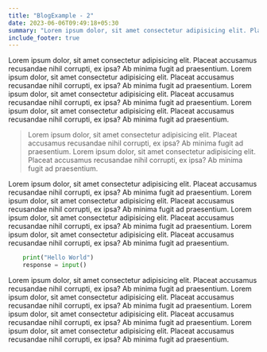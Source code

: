 ```yaml
---
title: "BlogExample - 2"
date: 2023-06-06T09:49:18+05:30
summary: "Lorem ipsum dolor, sit amet consectetur adipisicing elit. Placeat accusamus recusandae nihil corrupti, ex ipsa? Ab minima fugit ad praesentium. Lorem ipsum dolor, sit amet consectetur adipisicing elit. Placeat accusamus recusandae nihil corrupti, ex ipsa? Ab minima fugit ad praesentium. Lorem ipsum dolor, sit amet consectetur adipisicing elit. Placeat accusamus recusandae nihil corrupti, ex ipsa? Ab minima fugit ad praesentium. Lorem ipsum dolor, sit amet consectetur adipisicing elit. Placeat accusamus recusandae nihil corrupti, ex ipsa? Ab minima fugit ad praesentium. "
include_footer: true
---
```


Lorem ipsum dolor, sit amet consectetur adipisicing elit. Placeat accusamus recusandae nihil corrupti, ex ipsa? Ab minima fugit ad praesentium. Lorem ipsum dolor, sit amet consectetur adipisicing elit. Placeat accusamus recusandae nihil corrupti, ex ipsa? Ab minima fugit ad praesentium. Lorem ipsum dolor, sit amet consectetur adipisicing elit. Placeat accusamus recusandae nihil corrupti, ex ipsa? Ab minima fugit ad praesentium. Lorem ipsum dolor, sit amet consectetur adipisicing elit. Placeat accusamus recusandae nihil corrupti, ex ipsa? Ab minima fugit ad praesentium.

> Lorem ipsum dolor, sit amet consectetur adipisicing elit. Placeat accusamus recusandae nihil corrupti, ex ipsa? Ab minima fugit ad praesentium. Lorem ipsum dolor, sit amet consectetur adipisicing elit. Placeat accusamus recusandae nihil corrupti, ex ipsa? Ab minima fugit ad praesentium.

Lorem ipsum dolor, sit amet consectetur adipisicing elit. Placeat accusamus recusandae nihil corrupti, ex ipsa? Ab minima fugit ad praesentium. Lorem ipsum dolor, sit amet consectetur adipisicing elit. Placeat accusamus recusandae nihil corrupti, ex ipsa? Ab minima fugit ad praesentium. Lorem ipsum dolor, sit amet consectetur adipisicing elit. Placeat accusamus recusandae nihil corrupti, ex ipsa? Ab minima fugit ad praesentium. Lorem ipsum dolor, sit amet consectetur adipisicing elit. Placeat accusamus recusandae nihil corrupti, ex ipsa? Ab minima fugit ad praesentium.

```python
    print("Hello World")
    response = input()
```

Lorem ipsum dolor, sit amet consectetur adipisicing elit. Placeat accusamus recusandae nihil corrupti, ex ipsa? Ab minima fugit ad praesentium. Lorem ipsum dolor, sit amet consectetur adipisicing elit. Placeat accusamus recusandae nihil corrupti, ex ipsa? Ab minima fugit ad praesentium. Lorem ipsum dolor, sit amet consectetur adipisicing elit. Placeat accusamus recusandae nihil corrupti, ex ipsa? Ab minima fugit ad praesentium. Lorem ipsum dolor, sit amet consectetur adipisicing elit. Placeat accusamus recusandae nihil corrupti, ex ipsa? Ab minima fugit ad praesentium.
